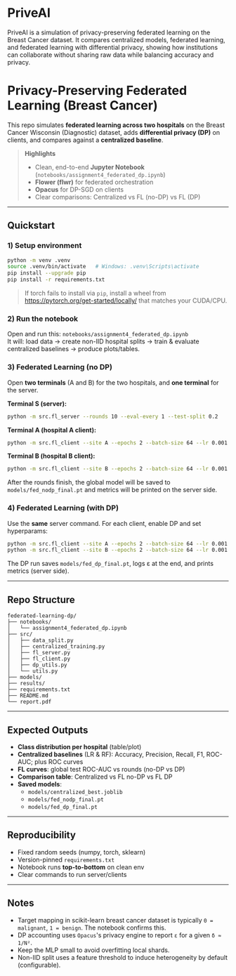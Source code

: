 # PriveAI
PriveAI is a simulation of privacy-preserving federated learning on the Breast Cancer dataset. It compares centralized models, federated learning, and federated learning with differential privacy, showing how institutions can collaborate without sharing raw data while balancing accuracy and privacy.
# Privacy-Preserving Federated Learning (Breast Cancer)

This repo simulates **federated learning across two hospitals** on the Breast Cancer Wisconsin (Diagnostic) dataset, adds **differential privacy (DP)** on clients, and compares against a **centralized baseline**.

> **Highlights**
> - Clean, end-to-end **Jupyter Notebook** (`notebooks/assignment4_federated_dp.ipynb`)
> - **Flower (flwr)** for federated orchestration
> - **Opacus** for DP-SGD on clients
> - Clear comparisons: Centralized vs FL (no-DP) vs FL (DP)

---

## Quickstart

### 1) Setup environment
```bash
python -m venv .venv
source .venv/bin/activate   # Windows: .venv\Scripts\activate
pip install --upgrade pip
pip install -r requirements.txt
```

> If torch fails to install via `pip`, install a wheel from https://pytorch.org/get-started/locally/ that matches your CUDA/CPU.

### 2) Run the notebook
Open and run this: `notebooks/assignment4_federated_dp.ipynb`  
It will: load data → create non-IID hospital splits → train & evaluate centralized baselines → produce plots/tables.

### 3) Federated Learning (no DP)
Open **two terminals** (A and B) for the two hospitals, and **one terminal** for the server.

**Terminal S (server):**
```bash
python -m src.fl_server --rounds 10 --eval-every 1 --test-split 0.2
```

**Terminal A (hospital A client):**
```bash
python -m src.fl_client --site A --epochs 2 --batch-size 64 --lr 0.001 --dp 0
```

**Terminal B (hospital B client):**
```bash
python -m src.fl_client --site B --epochs 2 --batch-size 64 --lr 0.001 --dp 0
```

After the rounds finish, the global model will be saved to `models/fed_nodp_final.pt` and metrics will be printed on the server side.

### 4) Federated Learning (with DP)
Use the **same** server command. For each client, enable DP and set hyperparams:

```bash
python -m src.fl_client --site A --epochs 2 --batch-size 64 --lr 0.001   --dp 1 --clip 1.0 --noise 1.1 --delta 1e-5
python -m src.fl_client --site B --epochs 2 --batch-size 64 --lr 0.001   --dp 1 --clip 1.0 --noise 1.1 --delta 1e-5
```

The DP run saves `models/fed_dp_final.pt`, logs ε at the end, and prints metrics (server side).

---

## Repo Structure

```
federated-learning-dp/
├── notebooks/
│   └── assignment4_federated_dp.ipynb
├── src/
│   ├── data_split.py
│   ├── centralized_training.py
│   ├── fl_server.py
│   ├── fl_client.py
│   ├── dp_utils.py
│   └── utils.py
├── models/
├── results/
├── requirements.txt
├── README.md
└── report.pdf
```

---

## Expected Outputs

- **Class distribution per hospital** (table/plot)
- **Centralized baselines** (LR & RF): Accuracy, Precision, Recall, F1, ROC-AUC; plus ROC curves
- **FL curves**: global test ROC-AUC vs rounds (no-DP vs DP)
- **Comparison table**: Centralized vs FL no-DP vs FL DP
- **Saved models**:
  - `models/centralized_best.joblib`
  - `models/fed_nodp_final.pt`
  - `models/fed_dp_final.pt`

---

## Reproducibility

- Fixed random seeds (numpy, torch, sklearn)
- Version-pinned `requirements.txt`
- Notebook runs **top-to-bottom** on clean env
- Clear commands to run server/clients

---

## Notes

- Target mapping in scikit-learn breast cancer dataset is typically `0 = malignant`, `1 = benign`. The notebook confirms this.
- DP accounting uses `Opacus`'s privacy engine to report `ε` for a given `δ ≈ 1/N²`.
- Keep the MLP small to avoid overfitting local shards.
- Non-IID split uses a feature threshold to induce heterogeneity by default (configurable).

